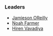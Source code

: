 ### Leaders
* [Jamieson OReilly](mailto:Jamieson.OReilly90@owasp.org)
* [Noah Farmer](mailto:Noah.Farmer@owasp.org)
* [Hiren Vavadiya](mailto:Hiren.Vavadiya@owasp.org)
